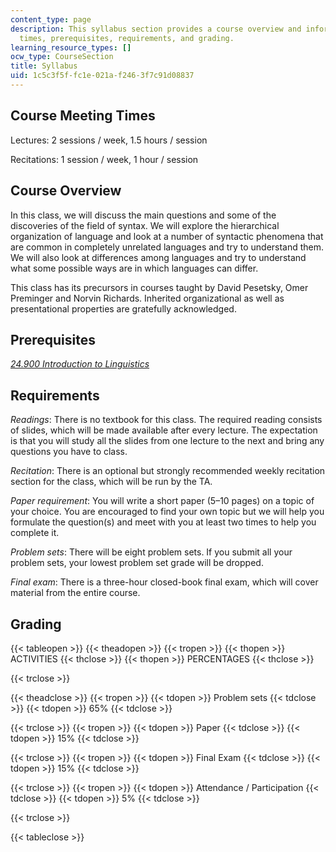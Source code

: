 ```yaml
---
content_type: page
description: This syllabus section provides a course overview and information on meeting
  times, prerequisites, requirements, and grading.
learning_resource_types: []
ocw_type: CourseSection
title: Syllabus
uid: 1c5c3f5f-fc1e-021a-f246-3f7c91d08837
---
```


Course Meeting Times
--------------------

Lectures: 2 sessions / week, 1.5 hours / session

Recitations: 1 session / week, 1 hour / session

Course Overview
---------------

In this class, we will discuss the main questions and some of the discoveries of the field of syntax. We will explore the hierarchical organization of language and look at a number of syntactic phenomena that are common in completely unrelated languages and try to understand them. We will also look at differences among languages and try to understand what some possible ways are in which languages can differ.

This class has its precursors in courses taught by David Pesetsky, Omer Preminger and Norvin Richards. Inherited organizational as well as presentational properties are gratefully acknowledged.

Prerequisites
-------------

[_24.900 Introduction to Linguistics_](/courses/24-900-introduction-to-linguistics-fall-2012)

Requirements
------------

_Readings_: There is no textbook for this class. The required reading consists of slides, which will be made available after every lecture. The expectation is that you will study all the slides from one lecture to the next and bring any questions you have to class.

_Recitation_: There is an optional but strongly recommended weekly recitation section for the class, which will be run by the TA.

_Paper requirement_: You will write a short paper (5–10 pages) on a topic of your choice. You are encouraged to find your own topic but we will help you formulate the question(s) and meet with you at least two times to help you complete it.

_Problem sets_: There will be eight problem sets. If you submit all your problem sets, your lowest problem set grade will be dropped.

_Final exam_: There is a three-hour closed-book final exam, which will cover material from the entire course.

Grading
-------

{{< tableopen >}}
{{< theadopen >}}
{{< tropen >}}
{{< thopen >}}
ACTIVITIES
{{< thclose >}}
{{< thopen >}}
PERCENTAGES
{{< thclose >}}

{{< trclose >}}

{{< theadclose >}}
{{< tropen >}}
{{< tdopen >}}
Problem sets
{{< tdclose >}}
{{< tdopen >}}
65%
{{< tdclose >}}

{{< trclose >}}
{{< tropen >}}
{{< tdopen >}}
Paper
{{< tdclose >}}
{{< tdopen >}}
15%
{{< tdclose >}}

{{< trclose >}}
{{< tropen >}}
{{< tdopen >}}
Final Exam
{{< tdclose >}}
{{< tdopen >}}
15%
{{< tdclose >}}

{{< trclose >}}
{{< tropen >}}
{{< tdopen >}}
Attendance / Participation
{{< tdclose >}}
{{< tdopen >}}
5%
{{< tdclose >}}

{{< trclose >}}

{{< tableclose >}}
